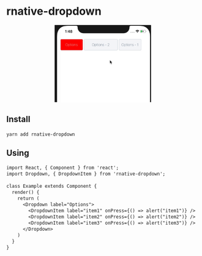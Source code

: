 # rnative-dropdown

<p align="center">
  <img src="record.gif" width="50%" />
</p>

## Install

    yarn add rnative-dropdown

## Using

```JS
import React, { Component } from 'react';
import Dropdown, { DropdownItem } from 'rnative-dropdown';

class Example extends Component {
  render() {
    return (
      <Dropdown label="Options">
        <DropdownItem label="item1" onPress={() => alert("item1")} />
        <DropdownItem label="item2" onPress={() => alert("item2")} />
        <DropdownItem label="item3" onPress={() => alert("item3")} />
      </Dropdown>
    )
  }
}
```
